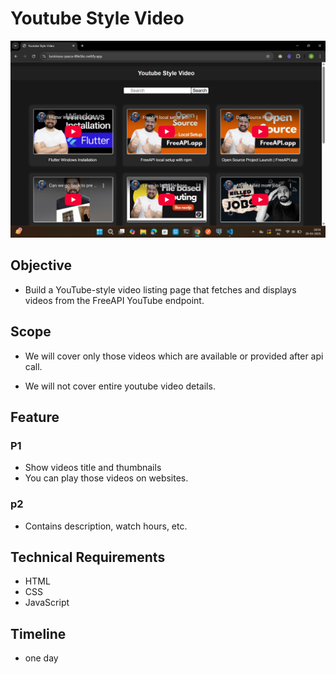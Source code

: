 # Youtube Style Video

![alt text](https://github.com/Abhishekharsh007/YoutubeStyleVideo/blob/main/ingi.png?raw=true)

## Objective

- Build a YouTube-style video listing page that fetches and displays videos from the FreeAPI YouTube endpoint.

## Scope

- We will cover only those videos which are available or provided after api call.

- We will not cover entire youtube video details.

## Feature

### P1
- Show videos title and thumbnails
- You can play those videos on websites.

### p2
- Contains description, watch hours, etc.

## Technical Requirements

- HTML
- CSS
- JavaScript

## Timeline

- one day